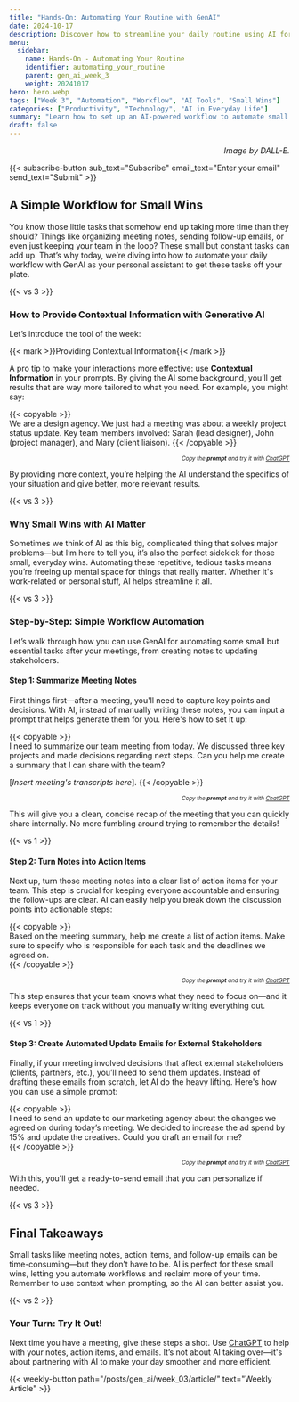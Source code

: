 ```yaml
---
title: "Hands-On: Automating Your Routine with GenAI"  
date: 2024-10-17  
description: Discover how to streamline your daily routine using AI for simple workflow automation, from meeting notes to email updates.  
menu:  
  sidebar:  
    name: Hands-On - Automating Your Routine  
    identifier: automating_your_routine  
    parent: gen_ai_week_3  
    weight: 20241017  
hero: hero.webp  
tags: ["Week 3", "Automation", "Workflow", "AI Tools", "Small Wins"]  
categories: ["Productivity", "Technology", "AI in Everyday Life"]  
summary: "Learn how to set up an AI-powered workflow to automate small tasks and reclaim your time."  
draft: false  
---  
```


<p style="text-align: right;">  
<em>Image by DALL-E.</em>  
</p>  

{{< subscribe-button sub_text="Subscribe" email_text="Enter your email" send_text="Submit" >}}  

## A Simple Workflow for Small Wins  

You know those little tasks that somehow end up taking more time than they should? Things like organizing meeting notes, sending follow-up emails, or even just keeping your team in the loop? These small but constant tasks can add up. That’s why today, we’re diving into how to automate your daily workflow with GenAI as your personal assistant to get these tasks off your plate.  



{{< vs 3 >}}



### How to Provide Contextual Information with Generative AI

Let’s introduce the tool of the week:

{{< mark >}}Providing Contextual Information{{< /mark >}}

A pro tip to make your interactions more effective: use **Contextual Information** in your prompts. By giving the AI some background, you’ll get results that are way more tailored to what you need. For example, you might say:  


{{< copyable >}}  
We are a design agency. We just had a meeting was about a weekly project status update. Key team members involved: Sarah (lead designer), John (project manager), and Mary (client liaison).
{{< /copyable >}}  


<p style="text-align: right; font-size: 10px;">  
<em>Copy the <b>prompt</b> and try it with <a href="https://chatgpt.com">ChatGPT</a></em>  
</p> 


By providing more context, you’re helping the AI understand the specifics of your situation and give better, more relevant results.  



{{< vs 3 >}}  


### Why Small Wins with AI Matter  

Sometimes we think of AI as this big, complicated thing that solves major problems—but I’m here to tell you, it’s also the perfect sidekick for those small, everyday wins. Automating these repetitive, tedious tasks means you’re freeing up mental space for things that really matter. Whether it's work-related or personal stuff, AI helps streamline it all.  


{{< vs 3 >}}  


### Step-by-Step: Simple Workflow Automation  

Let’s walk through how you can use GenAI for automating some small but essential tasks after your meetings, from creating notes to updating stakeholders.  

#### Step 1: **Summarize Meeting Notes**  

First things first—after a meeting, you'll need to capture key points and decisions. With AI, instead of manually writing these notes, you can input a prompt that helps generate them for you. Here's how to set it up:


{{< copyable >}}  
I need to summarize our team meeting from today. We discussed three key projects and made decisions regarding next steps. Can you help me create a summary that I can share with the team?

[_Insert meeting's transcripts here_]. 
{{< /copyable >}}  


<p style="text-align: right; font-size: 10px;">  
<em>Copy the <b>prompt</b> and try it with <a href="https://chatgpt.com">ChatGPT</a></em>  
</p>  

This will give you a clean, concise recap of the meeting that you can quickly share internally. No more fumbling around trying to remember the details!  


{{< vs 1 >}}  


#### Step 2: **Turn Notes into Action Items**  

Next up, turn those meeting notes into a clear list of action items for your team. This step is crucial for keeping everyone accountable and ensuring the follow-ups are clear. AI can easily help you break down the discussion points into actionable steps:


{{< copyable >}}  
Based on the meeting summary, help me create a list of action items. Make sure to specify who is responsible for each task and the deadlines we agreed on.  
{{< /copyable >}}  


<p style="text-align: right; font-size: 10px;">  
<em>Copy the <b>prompt</b> and try it with <a href="https://chatgpt.com">ChatGPT</a></em>  
</p>  

This step ensures that your team knows what they need to focus on—and it keeps everyone on track without you manually writing everything out.  


{{< vs 1 >}}  


#### Step 3: **Create Automated Update Emails for External Stakeholders**  

Finally, if your meeting involved decisions that affect external stakeholders (clients, partners, etc.), you’ll need to send them updates. Instead of drafting these emails from scratch, let AI do the heavy lifting. Here's how you can use a simple prompt:  


{{< copyable >}}  
I need to send an update to our marketing agency about the changes we agreed on during today’s meeting. We decided to increase the ad spend by 15% and update the creatives. Could you draft an email for me?  
{{< /copyable >}}  


<p style="text-align: right; font-size: 10px;">  
<em>Copy the <b>prompt</b> and try it with <a href="https://chatgpt.com">ChatGPT</a></em>  
</p>  

With this, you'll get a ready-to-send email that you can personalize if needed.  


{{< vs 3 >}}  


## Final Takeaways  

Small tasks like meeting notes, action items, and follow-up emails can be time-consuming—but they don’t have to be. AI is perfect for these small wins, letting you automate workflows and reclaim more of your time. Remember to use context when prompting, so the AI can better assist you.  


{{< vs 2 >}}  


### Your Turn: Try It Out!  

Next time you have a meeting, give these steps a shot. Use [ChatGPT](https://chatgpt.com) to help with your notes, action items, and emails. It’s not about AI taking over—it's about partnering with AI to make your day smoother and more efficient.  



{{< weekly-button path="/posts/gen_ai/week_03/article/" text="Weekly Article" >}}  
